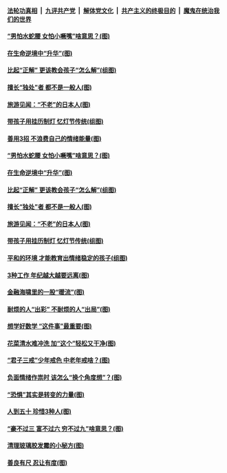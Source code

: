 

####  [法轮功真相](../../../../basic/blob/master/README.md?t=02272001) &nbsp;|&nbsp; [九评共产党](../../../../9ping.md/blob/master/README.md?t=02272001) &nbsp;|&nbsp; [解体党文化](../../../../jtdwh.md/blob/master/README.md?t=02272001)  &nbsp;|&nbsp; [共产主义的终极目的](../../../../gczydzjmd.md/blob/master/README.md?t=02272001) &nbsp;|&nbsp; [魔鬼在统治我们的世界](../../../../mgztzwmdsj.md/blob/master/README.md?t=02272001) 

#### [“男怕水蛇腰 女怕小噘嘴”啥意思？(图)](../pages/p8/963889.md?t=02272001) 

#### [在生命逆境中“升华”(图)](../pages/p8/963534.md?t=02272001) 

#### [比起“正解” 更该教会孩子“怎么解”(组图)](../pages/p8/963831.md?t=02272001) 

#### [擅长“独处”者 都不是一般人(图)](../pages/p8/963821.md?t=02272001) 

#### [旅游见闻：“不老”的日本人(图)](../pages/p8/963524.md?t=02272001) 

#### [带孩子用挂历制灯 忆灯节传统(组图)](../pages/p8/963724.md?t=02272001) 

#### [善用3招 不浪费自己的情绪能量(图)](../pages/p8/963918.md?t=02272001) 

#### [“男怕水蛇腰 女怕小噘嘴”啥意思？(图)](../pages/p8/963889.md?t=02272001) 

#### [在生命逆境中“升华”(图)](../pages/p8/963534.md?t=02272001) 

#### [比起“正解” 更该教会孩子“怎么解”(组图)](../pages/p8/963831.md?t=02272001) 

#### [擅长“独处”者 都不是一般人(图)](../pages/p8/963821.md?t=02272001) 

#### [旅游见闻：“不老”的日本人(图)](../pages/p8/963524.md?t=02272001) 

#### [带孩子用挂历制灯 忆灯节传统(组图)](../pages/p8/963724.md?t=02272001) 

#### [平和的环境 才能教育出情绪稳定的孩子(组图)](../pages/p8/963710.md?t=02272001) 

#### [3种工作 年纪越大越要远离(图)](../pages/p8/963700.md?t=02272001) 

#### [金融海啸里的一股“暖流”(图)](../pages/p8/963660.md?t=02272001) 

#### [耐烦的人“出彩” 不耐烦的人“出局”(图)](../pages/p8/963508.md?t=02272001) 

#### [想学好数学 “这件事”最重要(图)](../pages/p8/963588.md?t=02272001) 

#### [花菜清水难冲洗 加“这个”轻松又干净(图)](../pages/p8/963571.md?t=02272001) 

#### [“君子三戒”少年戒色 中老年戒啥？(图)](../pages/p8/963570.md?t=02272001) 

#### [负面情绪作祟时 该怎么“换个角度想”？(图)](../pages/p8/963496.md?t=02272001) 

#### [“恐惧”其实是转变的力量(图)](../pages/p8/963495.md?t=02272001) 

#### [人到五十 珍惜3种人(图)](../pages/p8/963468.md?t=02272001) 

#### [“豪不过三 富不过六 穷不过九”啥意思？(图)](../pages/p8/963457.md?t=02272001) 

#### [清理玻璃胶发霉的小秘方(图)](../pages/p8/963266.md?t=02272001) 

#### [善良有尺 忍让有度(图)](../pages/p8/962966.md?t=02272001) 

